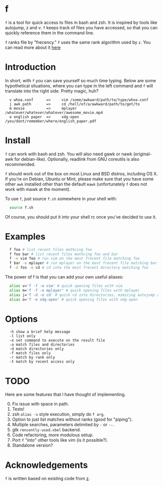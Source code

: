 # f

`f` is a tool for quick access to files in bash and zsh. It is inspired by
tools like autojump, z and v. `f` keeps track of files you have accessed, so
that you can quickly reference them in the command line.

`f` ranks file by "frecency." `f` uses the same rank algorithm used by `z`. You
can read more about it [here](https://github.com/rupa/z/wiki/frecency)

# Introduction

In short, with `f` you can save yourself so much time typing. Below are some
hypothetical situations, where you can type in the left command and `f` will
translate into the right side. Pretty magic, huh?

```
  v whoa.conf      =>     vim /some/awkward/path/to/type/whoa.conf
  j awk path       =>     cd /hell/of/a/awkward/path/to/get/to
  m movie          =>     mplayer /whatever/whatever/whatever/awesome_movie.mp4
  o english paper  =>     xdg-open /you/dont/remember/where/english_paper.pdf
```

# Install

`f` can work with bash and zsh. You will also need gawk or nawk (original-awk
for debian-like). Optionally, readlink from GNU coreutils is also recommended.

`f` should work out of the box on most Linux and BSD distros, including OS X.
If you're on Debian, Ubuntu or Mint, please make sure that you have some other
`awk` installed other than the default `mawk` (unfortunately `f` does not work
with mawk at the moment).

To use `f`, just source `f.sh` somewhere in your shell with:

```sh
  source f.sh
```

Of course, you should put it into your shell rc once you've decided to use it.

# Examples

```sh
  f foo # list recent files mathcing foo
  f foo bar # list recent files mathcing foo and bar
  f -e vim foo # run vim on the most frecent file matching foo
  f bar -e mplayer # run mplayer on the most frecent file matching bar
  f -d foo -e cd # cd into the most frecent directory matching foo
```

The power of f is that you can add your own useful aliases:

```sh
  alias v='f -f -e vim' # quick opening files with vim
  alias m='f -f -e mplayer' # quick opening files with mplayer
  alias j='f -d -e cd' # quick cd into directories, mimicing autojump and z
  alias o='f -e xdg-open' # quick opening files with xdg-open
```

# Options

```
  -h show a brief help message
  -l list only
  -e set command to execute on the result file
  -a match files and directories
  -d match directories only
  -f match files only
  -r match by rank only
  -t match by recent access only
```

# TODO

Here are some features that I have thought of implementing.

0. Fix issue with space in path.
1. Tests!
2. zsh `alias -s` style execution, simply do `f arg`.
3. Option to just list matches without ranks (good for "piping").
4. Multiple searches, parameters delimited by `-` or `--`.
5. gtk `rencently-used.xbel` backend.
6. Code refactoring, more modulous setup.
7. Port `f` "into" other tools like vim (is it possible?).
8. Standalone version?

# Acknowledgements

`f` is written based on existing code from [z](https://github.com/rupa/z).

